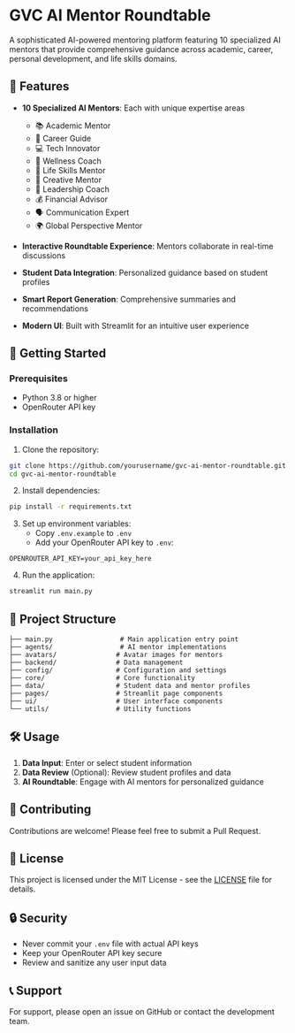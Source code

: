 # GVC AI Mentor Roundtable

A sophisticated AI-powered mentoring platform featuring 10 specialized AI mentors that provide comprehensive guidance across academic, career, personal development, and life skills domains.

## 🌟 Features

- **10 Specialized AI Mentors**: Each with unique expertise areas
  - 📚 Academic Mentor
  - 💼 Career Guide  
  - 💻 Tech Innovator
  - 🧘 Wellness Coach
  - 🌟 Life Skills Mentor
  - 🎨 Creative Mentor
  - 👑 Leadership Coach
  - 💰 Financial Advisor
  - 🗣️ Communication Expert
  - 🌍 Global Perspective Mentor

- **Interactive Roundtable Experience**: Mentors collaborate in real-time discussions
- **Student Data Integration**: Personalized guidance based on student profiles
- **Smart Report Generation**: Comprehensive summaries and recommendations
- **Modern UI**: Built with Streamlit for an intuitive user experience

## 🚀 Getting Started

### Prerequisites

- Python 3.8 or higher
- OpenRouter API key

### Installation

1. Clone the repository:
```bash
git clone https://github.com/yourusername/gvc-ai-mentor-roundtable.git
cd gvc-ai-mentor-roundtable
```

2. Install dependencies:
```bash
pip install -r requirements.txt
```

3. Set up environment variables:
   - Copy `.env.example` to `.env`
   - Add your OpenRouter API key to `.env`:
```
OPENROUTER_API_KEY=your_api_key_here
```

4. Run the application:
```bash
streamlit run main.py
```

## 📁 Project Structure

```
├── main.py                 # Main application entry point
├── agents/                 # AI mentor implementations
├── avatars/               # Avatar images for mentors
├── backend/               # Data management
├── config/                # Configuration and settings
├── core/                  # Core functionality
├── data/                  # Student data and mentor profiles
├── pages/                 # Streamlit page components
├── ui/                    # User interface components
└── utils/                 # Utility functions
```

## 🛠️ Usage

1. **Data Input**: Enter or select student information
2. **Data Review** (Optional): Review student profiles and data
3. **AI Roundtable**: Engage with AI mentors for personalized guidance

## 🤝 Contributing

Contributions are welcome! Please feel free to submit a Pull Request.

## 📄 License

This project is licensed under the MIT License - see the [LICENSE](LICENSE) file for details.

## 🔒 Security

- Never commit your `.env` file with actual API keys
- Keep your OpenRouter API key secure
- Review and sanitize any user input data

## 📞 Support

For support, please open an issue on GitHub or contact the development team.
